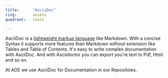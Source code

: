 ```yaml
---
title:      "AsciiDoc"
ring:       assess
quadrant:   tools

---
```


AsciiDoc is a [lightweight markup language](https://en.wikipedia.org/wiki/Lightweight_markup_language) like Markdown. 
With a concise Syntax it supports more features than Markdown without extension like Tables and Table of Contents.
It's easy to write complex documentation with AsciiDoc. And with Asciidoctor you can export you're text to Pdf, Html and so on.

At AOE we use AsciiDoc for Documentation in our Repositoies.
